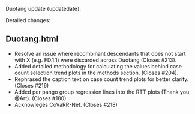 Duotang update {updatedate}:  

Detailed changes:
## Duotang.html
* Resolve an issue where recombinant descendants that does not start with X (e.g. FD.1.1) were discarded across Duotang (Closes #213).
* Added detailed methodology for calculating the values behind case count selection trend plots in the methods section. (Closes #204).
* Rephrased the caption text on case count trend plots for better clarity. (Closes #216)
* Added per pango group regression lines into the RTT plots (Thank you @Art). (Closes #180)
* Acknowleges CoVaRR-Net. (Closes #218)
